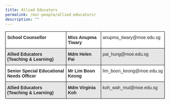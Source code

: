 ```yaml
---
title: Allied Educators
permalink: /our-people/allied-educators/
description: ""
---
```

<style type="text/css">
.tg  {border-collapse:collapse;border-spacing:0;}
.tg td{border-color:black;border-style:solid;border-width:1px;font-family:Arial, sans-serif;font-size:14px;
  overflow:hidden;padding:10px 5px;word-break:normal;}
.tg th{border-color:black;border-style:solid;border-width:1px;font-family:Arial, sans-serif;font-size:14px;
  font-weight:normal;overflow:hidden;padding:10px 5px;word-break:normal;}
.tg .tg-l2bf{background-color:#FFF;color:#222;font-weight:bold;text-align:left;vertical-align:top}
.tg .tg-xyrl{background-color:#E6E6E6;color:#222;text-align:left;vertical-align:top}
.tg .tg-tsok{background-color:#FFF;color:#222;text-align:left;vertical-align:top}
.tg .tg-rs0e{background-color:#E6E6E6;color:#222;font-weight:bold;text-align:left;vertical-align:top}
</style>
<table class="tg">
<thead>
  <tr>
    <th class="tg-l2bf"><span style="font-weight:bold">School Counsellor</span></th>
    <th class="tg-l2bf">Miss Anupma Tiwary</th>
    <th class="tg-tsok" colspan="2">anupma_tiwary@moe.edu.sg</th>
  </tr>
</thead>
<tbody>
  <tr>
    <td class="tg-rs0e"><span style="font-weight:bold">Allied Educators</span><br><span style="font-weight:bold">(Teaching &amp; Learning)</span></td>
    <td class="tg-rs0e">Mdm Helen Pai</td>
    <td class="tg-xyrl" colspan="2">pai_hung@moe.edu.sg</td>
  </tr>
  <tr>
    <td class="tg-l2bf"><span style="font-weight:bold">Senior Special Educational Needs Officer</span></td>
    <td class="tg-l2bf">Mr Lim Boon Keong</td>
    <td class="tg-tsok" colspan="2">lim_boon_keong@moe.edu.sg</td>
  </tr>
  <tr>
    <td class="tg-rs0e"><span style="font-weight:bold">Allied Educators</span><br><span style="font-weight:bold">(Teaching &amp; Learning)</span></td>
    <td class="tg-rs0e">Mdm Virginia Koh</td>
    <td class="tg-xyrl" colspan="2">koh_wah_mui@moe.edu.sg</td>
  </tr>
</tbody>
</table>